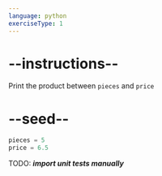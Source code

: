 ```yaml
---
language: python
exerciseType: 1
---
```


# --instructions--

Print the product between `pieces` and `price`

# --seed--

```python
pieces = 5
price = 6.5
```

TODO: ___import unit tests manually___
